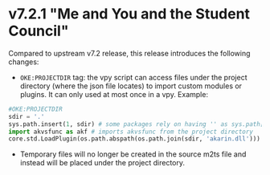 # v7.2.1 "Me and You and the Student Council"

Compared to upstream v7.2 release, this release introduces the following changes:

- `OKE:PROJECTDIR` tag: the vpy script can access files under the project directory (where the json file locates) to import custom modules or plugins. It can only used at most once in a vpy.
Example:
```python
#OKE:PROJECTDIR
sdir = '.'
sys.path.insert(1, sdir) # some packages rely on having '' as sys.path[0]
import akvsfunc as akf # imports akvsfunc from the project directory
core.std.LoadPlugin(os.path.abspath(os.path.join(sdir, 'akarin.dll')))
```

- Temporary files will no longer be created in the source m2ts file and instead will be placed under the project directory.
  
